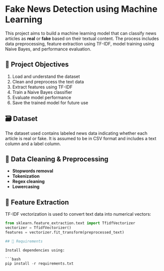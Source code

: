 # Fake News Detection using Machine Learning

This project aims to build a machine learning model that can classify news articles as **real** or **fake** based on their textual content. The process includes data preprocessing, feature extraction using TF-IDF, model training using Naive Bayes, and performance evaluation.

## 📌 Project Objectives

1. Load and understand the dataset  
2. Clean and preprocess the text data  
3. Extract features using TF-IDF  
4. Train a Naive Bayes classifier  
5. Evaluate model performance  
6. Save the trained model for future use

## 🗃️ Dataset

The dataset used contains labeled news data indicating whether each article is real or fake. It is assumed to be in CSV format and includes a text column and a label column.

## 🧹 Data Cleaning & Preprocessing

- **Stopwords removal**  
- **Tokenization**  
- **Regex cleaning**  
- **Lowercasing**

## 🔧 Feature Extraction

TF-IDF vectorization is used to convert text data into numerical vectors:

```python
from sklearn.feature_extraction.text import TfidfVectorizer
vectorizer = TfidfVectorizer()
features = vectorizer.fit_transform(preprocessed_text)

## 🧪 Requirements

Install dependencies using:

```bash
pip install -r requirements.txt
